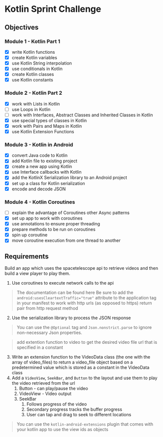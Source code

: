 # Kotlin Sprint Challenge

## Objectives

### Module 1 - Kotlin Part 1

- [x] write Kotlin functions
- [x] create Kotlin variables
- [x] use Kotlin String interpolation
- [x] use conditionals in Kotlin
- [x] create Kotlin classes
- [x] use Kotlin constants

### Module 2 - Kotlin Part 2

- [x] work with Lists in Kotlin
- [ ] use Loops in Kotlin
- [ ] work with Interfaces, Abstract Classes and Inherited Classes in Kotlin
- [x] use special types of classes in Kotlin
- [x] work with Pairs and Maps in Kotlin
- [x] use Kotlin Extension Functions

### Module 3 - Kotlin in Android

- [x] convert Java code to Kotlin
- [x] add Kotlin file to existing project
- [x] create a new app using Kotlin
- [x] use Interface callbacks with Kotlin
- [x] add the KotlinX Serialization library to an Android project
- [x] set up a class for Kotlin serialization
- [x] encode and decode JSON

### Module 4 - Kotlin Coroutines

- [ ] explain the advantage of Coroutines other Async patterns
- [x] set up app to work with coroutines
- [x] use annotations to ensure proper threading
- [x] prepare methods to be run on coroutines
- [x] spin up coroutine
- [x] move coroutine execution from one thread to another

## Requirements

Build an app which uses the spacetelescope api to retrieve videos and then build a view player to play them.

1. Use coroutines to execute network calls to the api
> The documentation can be found here [](http://hubblesite.org/api/documentation)
> Be sure to add the `android:usesCleartextTraffic="true"` attribute to the application tag in your manifest to work with http urls (as opposed to https)
> return pair from http request method
2. Use the serialization library to process the JSON response

> You can use the `@Optional` tag and `Json.nonstrict.parse` to ignore non-necessary Json properties.

> add extention function to video to get the desired video file url that is specified in a constant

3. Write an extension function to the VideoData class (the one with the array of video_files) to return a video_file object based on a predetermined value which is stored as a constant in the VideoData class
4. Add a `VideoView`, `SeekBar`, and `Button` to the layout and use them to play the video retrieved from the url
   1. Button - can play/pause the video
   2. VideoView - Video output
   3. SeekBar
      1. Follows progress of the video
      2. Secondary progress tracks the buffer progress
      3. User can tap and drag to seek to different locations

> You can use the `kotlin-android-extensions` plugin that comes with your kotlin app to use the view ids as objects
